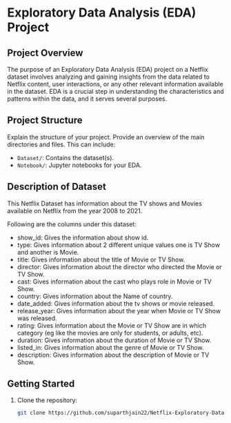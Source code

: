 # Exploratory Data Analysis (EDA) Project

## Project Overview

The purpose of an Exploratory Data Analysis (EDA) project on a Netflix dataset involves analyzing and gaining insights from the data related to Netflix content, user interactions, or any other relevant information available in the dataset. EDA is a crucial step in understanding the characteristics and patterns within the data, and it serves several purposes.

## Project Structure

Explain the structure of your project. Provide an overview of the main directories and files. This can include:

- `Dataset/`: Contains the dataset(s).
- `Notebook/`: Jupyter notebooks for your EDA.

## Description of Dataset
This Netflix Dataset has information about the TV shows and Movies available on Netflix from the year 2008 to 2021.

Following are the columns under this dataset:

- show_id: Gives the information about show id.
- type: Gives information about 2 different unique values one is TV Show and another is Movie.
- title: Gives information about the title of Movie or TV Show.
- director: Gives information about the director who directed the Movie or TV Show.
- cast: Gives information about the cast who plays role in Movie or TV Show.
- country: Gives information about the Name of country.
- date_added: Gives information about the tv shows or movie released.
- release_year: Gives information about the year when Movie or TV Show was released.
- rating: Gives information about the Movie or TV Show are in which category (eg like the movies are only for students, or adults, etc).
- duration: Gives information about the duration of Movie or TV Show.
- listed_in: Gives information about the genre of Movie or TV Show.
- description: Gives information about the description of Movie or TV Show.

## Getting Started

1. Clone the repository:
   ```bash
   git clone https://github.com/suparthjain22/Netflix-Exploratory-Data-Analysis.git
